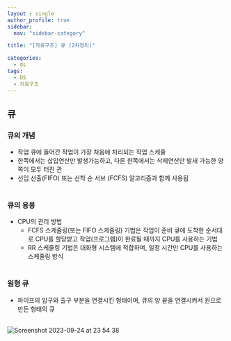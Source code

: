 ```yaml
---
layout : single
author_profile: true
sidebar: 
  nav: "sidebar-category"

title: "[자료구조] 큐 (2차정리)"

categories:
  - ds
tags:
  - DS
  - 자료구조
---
```


## 큐

### 큐의 개념
- 작업 큐에 들어간 작업이 가장 처음에 처리되는 작업 스케쥴<br>
- 한쪽에서는 삽입연산만 발생가능하고, 다른 한쪽에서는 삭제연산만 발새 가능한 양쪽이 모두 터진 관<br>
- 선입 선출(FIFO) 또는 선착 순 서브 (FCFS) 알고리즘과 함께 사용됨<br><br>

### 큐의 응용
- CPU의 관리 방법<br>
	- FCFS 스케줄링(또는 FIFO 스케줄링) 기법은 작업이 준비 큐에 도착한 순서대로 CPU를 할당받고 작업(프로그램)이 완료될 때까지 CPU를 사용하는 기법<br>
	- RR 스케줄링 기법은 대화형 시스템에 적합하며, 일정 시간만 CPU를 사용하는 스케줄링 방식<br><br>

### 원형 큐
- 파이프의 입구와 출구 부분을 연결시킨 형태이며, 큐의 양 끝을 연결시켜서 원으로 만든 형태의 큐<br><br>

![Screenshot 2023-09-24 at 23 54 38](https://github.com/ejImDev/CollaboratorRepo/assets/102012107/e4744ef8-dfde-4373-b04a-1d105447431b)
